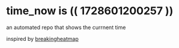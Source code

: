 # time_now is (( 1728601200257 ))

an automated repo that shows the currnent time

inspired by [breakingheatmap](https://github.com/breakingheatmap/breakingheatmap)